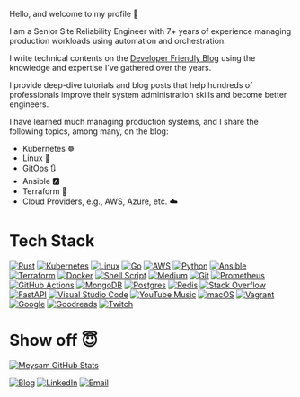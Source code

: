 Hello, and welcome to my profile 👋

I am a Senior Site Reliability Engineer with 7+ years of experience managing production workloads using automation and orchestration.

I write technical contents on the [Developer Friendly Blog][dev-blog] using the knowledge and expertise I've gathered over the years.

I provide deep-dive tutorials and blog posts that help hundreds of professionals improve their system administration skills and become better engineers.

I have learned much managing production systems, and I share the following topics, among many, on the blog:

- Kubernetes ☸️
- Linux 🐧
- GitOps 🔃
- Ansible 🅰️
- Terraform 🔨
- Cloud Providers, e.g., AWS, Azure, etc. ☁️


[dev-blog]: https://developer-friendly.blog/


# Tech Stack

[![Rust](https://img.shields.io/badge/rust-%23000000.svg?style=for-the-badge&logo=rust&logoColor=white)](https://github.com/meysam81?tab=repositories&language=rust)
[![Kubernetes](https://img.shields.io/badge/kubernetes-%23326ce5.svg?style=for-the-badge&logo=kubernetes&logoColor=white)](https://developer-friendly.blog/blog/category/kubernetes/)
[![Linux](https://img.shields.io/badge/Linux-FCC624?style=for-the-badge&logo=linux&logoColor=black)](https://developer-friendly.blog/blog/category/linux/)
[![Go](https://img.shields.io/badge/go-%2300ADD8.svg?style=for-the-badge&logo=go&logoColor=white)](https://developer-friendly.blog/blog/category/go/)
[![AWS](https://img.shields.io/badge/AWS-%23FF9900.svg?style=for-the-badge&logo=amazon-aws&logoColor=white)](https://developer-friendly.blog/blog/category/aws/)
[![Python](https://img.shields.io/badge/python-3670A0?style=for-the-badge&logo=python&logoColor=ffdd54)](https://developer-friendly.blog/blog/category/python/)
[![Ansible](https://img.shields.io/badge/ansible-%231A1918.svg?style=for-the-badge&logo=ansible&logoColor=white)](https://developer-friendly.blog/blog/category/ansible/)
[![Terraform](https://img.shields.io/badge/terraform-%235835CC.svg?style=for-the-badge&logo=terraform&logoColor=white)](https://developer-friendly.blog/blog/category/terraform/)
[![Docker](https://img.shields.io/badge/docker-%230db7ed.svg?style=for-the-badge&logo=docker&logoColor=white)](https://developer-friendly.blog/blog/category/docker/)
[![Shell Script](https://img.shields.io/badge/shell_script-%23121011.svg?style=for-the-badge&logo=gnu-bash&logoColor=white)](https://github.com/meysam81?tab=repositories&language=shell)
[![Medium](https://img.shields.io/badge/Medium-12100E?style=for-the-badge&logo=medium&logoColor=white)](https://meysam.medium.com)
[![Git](https://img.shields.io/badge/git-%23F05033.svg?style=for-the-badge&logo=git&logoColor=white)](https://github.com/meysam81)
[![Prometheus](https://img.shields.io/badge/Prometheus-E6522C?style=for-the-badge&logo=Prometheus&logoColor=white)](https://developer-friendly.blog/blog/category/prometheus/)
[![GitHub Actions](https://img.shields.io/badge/github%20actions-%232671E5.svg?style=for-the-badge&logo=githubactions&logoColor=white)](https://developer-friendly.blog/blog/category/github-actions/)
[![MongoDB](https://img.shields.io/badge/MongoDB-%234ea94b.svg?style=for-the-badge&logo=mongodb&logoColor=white)](https://github.com/meysam81)
[![Postgres](https://img.shields.io/badge/postgres-%23316192.svg?style=for-the-badge&logo=postgresql&logoColor=white)](https://github.com/meysam81)
[![Redis](https://img.shields.io/badge/redis-%23DD0031.svg?style=for-the-badge&logo=redis&logoColor=white)](https://github.com/meysam81)
[![Stack Overflow](https://img.shields.io/badge/-Stackoverflow-FE7A16?style=for-the-badge&logo=stack-overflow&logoColor=white)](https://stackoverflow.com/users/8282345/meysam)
[![FastAPI](https://img.shields.io/badge/FastAPI-005571?style=for-the-badge&logo=fastapi)](https://github.com/meysam81)
[![Visual Studio Code](https://img.shields.io/badge/Visual%20Studio%20Code-0078d7.svg?style=for-the-badge&logo=visual-studio-code&logoColor=white)](https://github.com/meysam81)
[![YouTube Music](https://img.shields.io/badge/YouTube_Music-FF0000?style=for-the-badge&logo=youtube-music&logoColor=white)](https://github.com/meysam81)
[![macOS](https://img.shields.io/badge/mac%20os-000000?style=for-the-badge&logo=macos&logoColor=F0F0F0)](https://github.com/meysam81)
[![Vagrant](https://img.shields.io/badge/vagrant-%231563FF.svg?style=for-the-badge&logo=vagrant&logoColor=white)](https://developer-friendly.blog/blog/category/vagrant/)
[![Google](https://img.shields.io/badge/google-4285F4?style=for-the-badge&logo=google&logoColor=white)](https://github.com/meysam81)
[![Goodreads](https://img.shields.io/badge/Goodreads-F3F1EA?style=for-the-badge&logo=goodreads&logoColor=372213)](https://www.goodreads.com/meysam81)
[![Twitch](https://img.shields.io/badge/Twitch-%239146FF.svg?style=for-the-badge&logo=Twitch&logoColor=white)](https://twitch.tv/developerfriendly)

# Show off 😇

<p align="center">

[![Meysam GitHub Stats](https://github-readme-stats.vercel.app/api?username=meysam81&show_icons=true&count_private=true)](https://github.com/meysam81)

<a href="https://developer-friendly.blog" target="_blank"><img alt="Blog" src="https://img.shields.io/badge/Blog-Developer%20Friendly-red?style=flat&logo=firefox"></a>
<a href="https://www.linkedin.com/in/meysamazad/" target="_blank"><img alt="LinkedIn" src="https://img.shields.io/badge/LinkedIn-meysamazad-blue?style=flat&logo=linkedin"></a>
<a href="mailto:meysam@developer-friendly.blog"><img alt="Email" src="https://img.shields.io/badge/Email-meysam@developer--friendly.blog-blue?style=flat&logo=gmail"></a>

</p>
